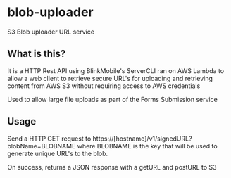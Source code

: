 # blob-uploader
S3 Blob uploader URL service

## What is this?
It is a HTTP Rest API using BlinkMobile's ServerCLI ran on AWS Lambda to allow a web client to retrieve secure URL's for uploading and retrieving content from AWS S3 without requiring access to AWS credentials

Used to allow large file uploads as part of the Forms Submission service

## Usage
Send a HTTP GET request to https://[hostname]/v1/signedURL?blobName=BLOBNAME where BLOBNAME is the key that will be used to generate unique URL's to the blob.

On success, returns a JSON response with a getURL and postURL to S3